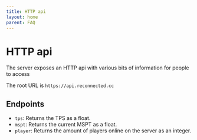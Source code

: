 ```yaml
---
title: HTTP api
layout: home
parent: FAQ
---
```


# HTTP api
The server exposes an HTTP api with various bits of information for people to access

The root URL is `https://api.reconnected.cc`

## Endpoints
- `tps`: Returns the TPS as a float.
- `mspt`: Returns the current MSPT as a float.
- `player`: Returns the amount of players online on the server as an integer.